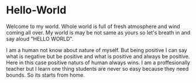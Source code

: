 # Hello-World
Welcome to my world. Whole world is full of fresh atmosphere and wind coming all over. My world is may be not same as yours so let's breath in and say aloud "HELLO WORLD".

I am a human not know about nature of myself. But being positive I can say what is negative but be positive and what is positive and always be positive. Here in this case positive naturs of human always wins. I am a proffesionally teacher but I learn one thing students are never so easy because they need bounds. So its starts from home.
